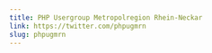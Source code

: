 ```yaml
---
title: PHP Usergroup Metropolregion Rhein-Neckar
link: https://twitter.com/phpugmrn
slug: phpugmrn
---
```

